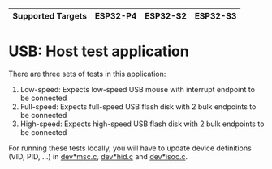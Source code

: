 | Supported Targets | ESP32-P4 | ESP32-S2 | ESP32-S3 |
| ----------------- | -------- | -------- | -------- |

# USB: Host test application

There are three sets of tests in this application:
1. Low-speed: Expects low-speed USB mouse with interrupt endpoint to be connected
2. Full-speed: Expects full-speed USB flash disk with 2 bulk endpoints to be connected
3. High-speed: Expects high-speed USB flash disk with 2 bulk endpoints to be connected

For running these tests locally, you will have to update device definitions (VID, PID, ...) in [dev*msc.c](../common/dev*msc.c), [dev*hid.c](../common/dev*hid.c) and  [dev*isoc.c](../common/dev*isoc.c).
